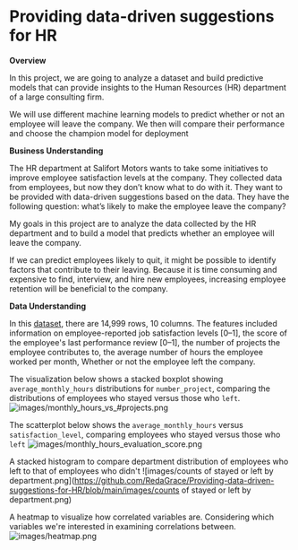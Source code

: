 # Providing data-driven suggestions for HR 

**Overview**

In this project, we are going to analyze a dataset and build predictive models that can provide insights to the Human Resources (HR) department of a large consulting firm.

We will use different machine learning models to predict whether or not an employee will leave the company. We then will compare their performance and choose the champion model for deployment

**Business Understanding**

The HR department at Salifort Motors wants to take some initiatives to improve employee satisfaction levels at the company. They collected data from employees, but now they don’t know what to do with it. They want to be provided with data-driven suggestions based on the data. They have the following question: what’s likely to make the employee leave the company?

My goals in this project are to analyze the data collected by the HR department and to build a model that predicts whether an employee will leave the company.

If we can predict employees likely to quit, it might be possible to identify factors that contribute to their leaving. Because it is time consuming and expensive to find, interview, and hire new employees, increasing employee retention will be beneficial to the company.

**Data Understanding**

In this [dataset](https://www.kaggle.com/datasets/mfaisalqureshi/hr-analytics-and-job-prediction?select=HR_comma_sep.csv), there are 14,999 rows, 10 columns. The features included information on employee-reported job satisfaction levels [0–1], the score of the employee's last performance review [0–1], the number of projects the employee contributes to, the average number of hours the employee worked per month, Whether or not the employee left the company. 

The visualization below shows a stacked boxplot showing `average_monthly_hours` distributions for `number_project`, comparing the distributions of employees who stayed versus those who `left`.
![images/monthly_hours_vs_#projects.png](https://github.com/RedaGrace/Providing-data-driven-suggestions-for-HR/blob/main/images/monthly_hours_vs_%23projects.png)

The scatterplot below shows the `average_monthly_hours` versus `satisfaction_level`, comparing employees who stayed versus those who `left`
![images/monthly_hours_evaluation_score.png](https://github.com/RedaGrace/Providing-data-driven-suggestions-for-HR/blob/main/images/monthly_hours_evaluation_score.png)

A stacked histogram to compare department distribution of employees who left to that of employees who didn't
![images/counts of stayed or left by department.png](https://github.com/RedaGrace/Providing-data-driven-suggestions-for-HR/blob/main/images/counts of stayed or left by department.png)

A heatmap to visualize how correlated variables are. Considering which variables we're interested in examining correlations between.
![images/heatmap.png](https://github.com/RedaGrace/Providing-data-driven-suggestions-for-HR/blob/main/images/heatmap.png)
